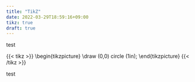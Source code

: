 ```yaml
---
title: "TikZ"
date: 2022-03-29T18:59:16+09:00
tikz: true
draft: true
---
```



test


{{< tikz >}}
\begin{tikzpicture}
    \draw (0,0) circle (1in);
  \end{tikzpicture}
{{< /tikz >}}


test